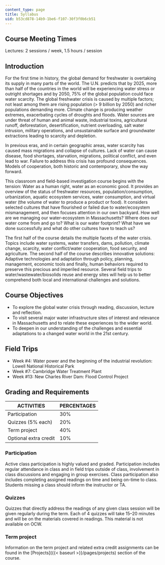 ```yaml
---
content_type: page
title: Syllabus
uid: b53cd878-14b9-1be6-f107-30f3f0b6cb51
---
```


Course Meeting Times
--------------------

Lectures: 2 sessions / week, 1.5 hours / session

Introduction
------------

For the first time in history, the global demand for freshwater is overtaking its supply in many parts of the world. The U.N. predicts that by 2025, more than half of the countries in the world will be experiencing water stress or outright shortages and by 2050, 75% of the global population could face water scarcity. The global freshwater crisis is caused by multiple factors; not least among them are rising population (> 9 billion by 2050) and richer populations demanding more. Climate change is producing weather extremes, exacerbating cycles of droughts and floods. Water sources are under threat of human and animal waste, industrial toxins, agricultural runoff, deforestation, desertification, nutrient overloading, salt water intrusion, military operations, and unsustainable surface and groundwater extractions leading to scarcity and depletion.

In previous eras, and in certain geographic areas, water scarcity has caused mass migrations and collapse of cultures. Lack of water can cause disease, food shortages, starvation, migrations, political conflict, and even lead to war. Failure to address this crisis has profound consequences. Models of cooperation, both historic and contemporary, show the way forward.

This classroom and field-based investigation course begins with the tension: Water as a human right, water as an economic good. It provides an overview of the status of freshwater resources, population/consumption, urbanization, aquatic ecosystem services, water consumption, and virtual water (the volume of water to produce a product or food). It considers selected cultures that have flourished or failed due to water/ecosystem mismanagement, and then focuses attention in our own backyard. How well are we managing our water-ecosystem in Massachusetts? Where does our water come from and go to? What is our water footprint? What have we done successfully and what do other cultures have to teach us?

The first half of the course details the multiple facets of the water crisis. Topics include water systems, water transfers, dams, pollution, climate change, scarcity, water conflict/water cooperation, food security, and agriculture. The second half of the course describes innovative solutions: Adaptive technologies and adaptation through policy, planning, management, economic tools and finally, human behaviors required to preserve this precious and imperiled resource. Several field trips to water/wastewater/biosolids reuse and energy sites will help us to better comprehend both local and international challenges and solutions.

Course Objectives
-----------------

*   To explore the global water crisis through reading, discussion, lecture and reflection.
*   To visit several major water infrastructure sites of interest and relevance in Massachusetts and to relate these experiences to the wider world.
*   To deepen in our understanding of the challenges and essential adaptations to a changed water world in the 21st century.

Field Trips
-----------

*   Week #4: Water power and the beginning of the industrial revolution: Lowell National Historical Park
*   Week #7: Cambridge Water Treatment Plant
*   Week #13: New Charles River Dam: Flood Control Project

Grading and Requirements
------------------------

| ACTIVITIES | PERCENTAGES |
| --- | --- |
| Participation | 30% |
| Quizzes (5% each) | 20% |
| Term project | 40% |
| Optional extra credit | 10% 

### Participation

Active class participation is highly valued and graded. Participation includes regular attendance in class and in field trips outside of class, involvement in class discussions and engaging in group exercises. Class participation also includes completing assigned readings on time and being on-time to class. Students missing a class should inform the instructor or TA.

### Quizzes

Quizzes that directly address the readings of any given class session will be given regularly during the term. Each of 4 quizzes will take 15–20 minutes and will be on the materials covered in readings. This material is not available on OCW.

### Term project

Information on the term project and related extra credit assignments can be found in the [Projects]({{< baseurl >}}/pages/projects) section of the course.